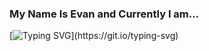 ### My Name Is Evan and Currently I am...

[![Typing SVG](https://readme-typing-svg.demolab.com/?lines=Loving+Logic's+New+Features;Biking+Around+Town+All+Summer;In+The+Heat+Wave!;Exploring+Cybersecurity;Working+With+Next.js;Covered+In+Mosquito+Bites;Learning+Spanish+...+Despacito;Living+In+Vancouver,+BC;Working+With+Lighthouse+Labs;Reading+Gabor+Maté;Playing+On+Chess.com+Daily;Shaving+Down+My+Running+Time;Wanting+Some+Rain;On+That+AI+Train;Cutting+Out+Coffee;Excited+For+So+Many+Concerts;Open+To+Connect+-+Say+Hi!)](https://git.io/typing-svg)


<!--
**evanquirk/evanquirk** is a ✨ _special_ ✨ repository because its `README.md` (this file) appears on your GitHub profile.

Here are some ideas to get you started:

- 🔭 I’m currently working on ...
- 🌱 I’m currently learning ...
- 👯 I’m looking to collaborate on ...
- 🤔 I’m looking for help with ...
- 💬 Ask me about ...
- 📫 How to reach me: ...
- 😄 Pronouns: ...
- ⚡ Fun fact: ...
-->
